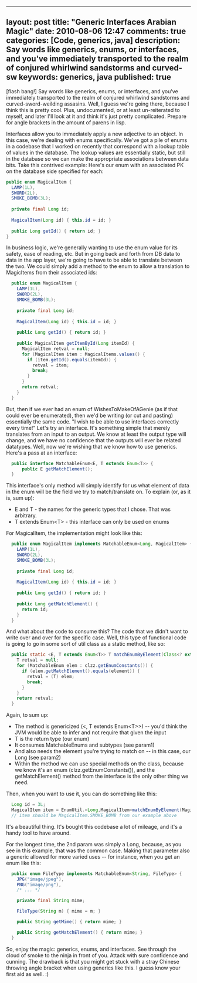 
---
layout: post
title: "Generic Interfaces Arabian Magic"
date: 2010-08-06 12:47
comments: true
categories: [Code, generics, java]
description: Say words like generics, enums, or interfaces, and you've immediately transported to the realm of conjured whirlwind sandstorms and curved-sw
keywords: generics, java
published: true
---

[flash bang!]  Say words like generics, enums, or interfaces, and you've immediately transported to the realm of conjured whirlwind sandstorms and curved-sword-weilding assasins.  Well, I guess we're going there, because I think this is pretty cool.  Plus, undocumented, or at least un-reiterated to myself, and later I'll look at it and think it's just pretty complicated.  Prepare for angle brackets in the amount of parens in lisp. 
<!--more-->

Interfaces allow you to immediately apply a new adjective to an object.  In this case, we're dealing with enums specifically.  We've got a pile of enums in a codebase that I worked on recently that correspond with a lookup table of values in the database.  The lookup values are essentially static, but still in the database so we can make the appropriate associations between data bits.  Take this contrived example:  Here's our enum with an associated PK on the database side specified for each:

```java
public enum MagicalItem {
  LAMP(1L),
  SWORD(2L),
  SMOKE_BOMB(3L);
  
  private final Long id;
  
  MagicalItem(Long id) { this.id = id; }  
  
  public Long getId() { return id; }
}
```

In business logic, we're generally wanting to use the enum value for its safety, ease of reading, etc.  But in going back and forth from DB data to data in the app layer, we're going to have to be able to translate between the two.  We could simply add a method to the enum to allow a translation to MagicItems from their associated ids:

```java
  public enum MagicalItem {
    LAMP(1L),
    SWORD(2L),
    SMOKE_BOMB(3L);
    
    private final Long id;
    
    MagicalItem(Long id) { this.id = id; }  
    
    public Long getId() { return id; }
    
    public MagicalItem getItemById(Long itemId) {
      MagicalItem retval = null;
      for (MagicalItem item : MagicalItems.values() {
        if (item.getId().equals(itemId)) {
          retval = item;
          break;
        }
      }
      return retval;
    }
  }
```

But, then if we ever had an enum of WishesToMakeOfAGenie (as if that could ever be enumerated), then we'd be writing (or cut and pasting) essentially the same code.  "I wish to be able to use interfaces correctly every time!"  Let's try an interface.  It's something simple that merely translates from an input to an output.  We know at least the output type will change, and we have no confidence that the outputs will ever be related datatypes.  Well, now we're wishing that we know how to use generics.  Here's a pass at an interface:

```java
  public interface MatchableEnum<E, T extends Enum<T>> {
      public E getMatchElement();
  }
```

This interface's only method will simply identify for us what element of data in the enum will be the field we try to match/translate on.  To explain (or, as it is, sum up):

* E and T - the names for the generic types that I chose.  That was arbitrary.  
* T extends Enum&lt;T&gt; - this interface can only be used on enums

For MagicalItem, the implementation might look like this:

```java
  public enum MagicalItem implements MatchableEnum<Long, MagicalItem> {
    LAMP(1L),
    SWORD(2L),
    SMOKE_BOMB(3L);
    
    private final Long id;
    
    MagicalItem(Long id) { this.id = id; }  
    
    public Long getId() { return id; }
    
    public Long getMatchElement() {
      return id;
    }
  }
```

And what about the code to consume this?  The code that we didn't want to write over and over for the specific case.  Well, this type of functional code is going to go in some sort of util class as a static method, like so:

```java
  public static <E, T extends Enum<T>> T matchEnumByElement(Class<? extends MatchableEnum> clzz, E element) {
    T retval = null;
    for (MatchableEnum elem : clzz.getEnumConstants()) {
      if (elem.getMatchElement().equals(element)) {
        retval = (T) elem;
        break;
      }
    }
    return retval;
  }
```
  
Again, to sum up:

* The method is genericized (&lt;, T extends Enum&lt;T&gt;&gt;) -- you'd think the JVM would be able to infer and not require that given the input
* T is the return type (our enum)
* It consumes MatchableEnums and subtypes (see param1)
* And also needs the element you're trying to match on -- in this case, our Long (see param2)
* Within the method we can use special methods on the class, because we know it's an enum (clzz.getEnumConstants()), and the getMatchElement() method from the interface is the only other thing we need.

Then, when you want to use it, you can do something like this:

```java
  Long id = 3L;
  MagicalItem item = EnumUtil.<Long,MagicalItem>matchEnumByElement(MagicalItem.class, id);
  // item should be MagicalItem.SMOKE_BOMB from our example above
```
It's a beautiful thing.  It's bought this codebase a lot of mileage, and it's a handy tool to have around.  

For the longest time, the 2nd param was simply a Long, because, as you see in this example, that was the common case.  Making that parameter also a generic allowed for more varied uses -- for instance, when you get an enum like this:

```java
  public enum FileType implements MatchableEnum<String, FileType> {
    JPG("image/jpeg"),
    PNG("image/png"),
    /* ... */

    private final String mime;

    FileType(String m) { mime = m; }

    public String getMime() { return mime; }

    public String getMatchElement() { return mime; }
  }
```

So, enjoy the magic: generics, enums, and interfaces.  See through the cloud of smoke to the ninja in front of you.  Attack with sure confidence and cunning.  The drawback is that you might get stuck with a stray Chinese throwing angle bracket when using generics like this.  I guess know your first aid as well. :)


  
